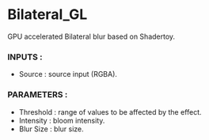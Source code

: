 # Bilateral_GL

GPU accelerated Bilateral blur based on Shadertoy.

### INPUTS :
- Source : source input (RGBA).


### PARAMETERS :
- Threshold : range of values to be affected by the effect.
- Intensity : bloom intensity.
- Blur Size : blur size.